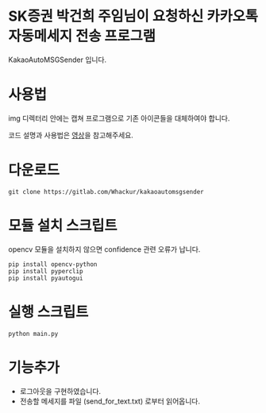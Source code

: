 # SK증권 박건희 주임님이 요청하신 카카오톡 자동메세지 전송 프로그램

KakaoAutoMSGSender 입니다.

# 사용법

img 디렉터리 안에는 캡쳐 프로그램으로 기존 아이콘들을 대체하여야 합니다.

코드 설명과 사용법은 [영상](https://www.youtube.com/watch?v=oNjRH1Cz9k4)을 참고해주세요.

# 다운로드
```
git clone https://gitlab.com/Whackur/kakaoautomsgsender
```

# 모듈 설치 스크립트
opencv 모듈을 설치하지 않으면 confidence 관련 오류가 납니다.
```
pip install opencv-python
pip install pyperclip
pip install pyautogui
```

# 실행 스크립트
```
python main.py
```

# 기능추가
* 로그아웃을 구현하였습니다.
* 전송할 메세지를 파일 (send_for_text.txt) 로부터 읽어옵니다.
